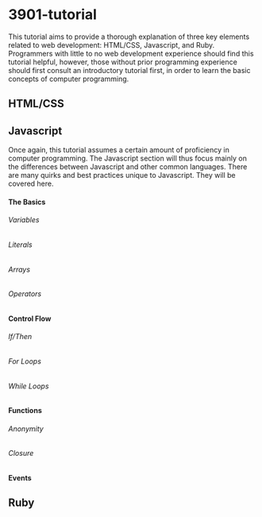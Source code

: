 # 3901-tutorial

This tutorial aims to provide a thorough explanation of three key elements related to web development: HTML/CSS, Javascript, and Ruby. Programmers with little to no web development experience should find this tutorial helpful, however, those without prior programming experience should first consult an introductory tutorial first, in order to learn the basic concepts of computer programming.

## HTML/CSS

## Javascript

Once again, this tutorial assumes a certain amount of proficiency in computer programming. The Javascript section will thus focus mainly on the differences between Javascript and other common languages. There are many quirks and best practices unique to Javascript. They will be covered here.

#### The Basics
###### Variables
###### Literals
###### Arrays
###### Operators
#### Control Flow
###### If/Then
###### For Loops
###### While Loops
#### Functions
###### Anonymity
###### Closure
#### Events

## Ruby